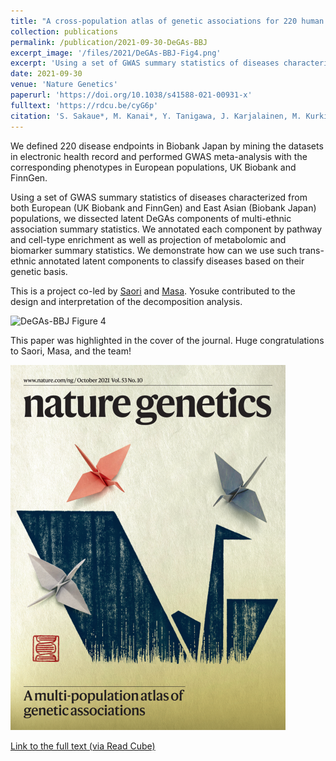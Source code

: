 ```yaml
---
title: "A cross-population atlas of genetic associations for 220 human phenotypes"
collection: publications
permalink: /publication/2021-09-30-DeGAs-BBJ
excerpt_image: '/files/2021/DeGAs-BBJ-Fig4.png'
excerpt: 'Using a set of GWAS summary statistics of diseases characterized from both European (UK Biobank and FinnGen) and East Asian (Biobank Japan) populations, we dissected latent DeGAs components of multi-ethnic association summary statistics. We annotated each component by pathway and cell-type enrichment as well as projection of metabolomic and biomarker summary statistics. We demonstrate how can we use such trans-ethnic annotated latent components to classify diseases based on their genetic basis.'
date: 2021-09-30
venue: 'Nature Genetics'
paperurl: 'https://doi.org/10.1038/s41588-021-00931-x'
fulltext: 'https://rdcu.be/cyG6p'
citation: 'S. Sakaue*, M. Kanai*, Y. Tanigawa, J. Karjalainen, M. Kurki, S. Koshiba, A. Narita, T. Konuma, K. Yamamoto, M. Akiyama, K. Ishigaki, A. Suzuki, K. Suzuki, W. Obara, K. Yamaji, K. Takahashi, S. Asai, Y. Takahashi, T. Suzuki, N. Sinozaki, H. Yamaguchi, S. Minami, S. Murayama, K. Yoshimori, S. Nagayama, D. Obata, M. Higashiyama, A. Masumoto, Y. Koretsune, F. Gen, K. Ito, C. Terao, T. Yamauchi, I. Komuro, T. Kadowaki, G. Tamiya, M. Yamamoto, Y. Nakamura, M. Kubo, Y. Murakami, K. Yamamoto, Y. Kamatani, A. Palotie, M. A. Rivas, M. Daly, K. Matsuda, Y. Okada, A cross-population atlas of genetic associations for 220 human phenotypes. Nat Gen. 53(10), 1415-1424 (2021).'
---
```


We defined 220 disease endpoints in Biobank Japan by mining the datasets in electronic health record and performed GWAS meta-analysis with the corresponding phenotypes in European populations, UK Biobank and FinnGen.

Using a set of GWAS summary statistics of diseases characterized from both European (UK Biobank and FinnGen) and East Asian (Biobank Japan) populations, we dissected latent DeGAs components of multi-ethnic association summary statistics. We annotated each component by pathway and cell-type enrichment as well as projection of metabolomic and biomarker summary statistics. We demonstrate how can we use such trans-ethnic annotated latent components to classify diseases based on their genetic basis.

This is a project co-led by [Saori](https://twitter.com/saorisakaue) and [Masa](https://mkanai.github.io/). Yosuke contributed to the design and interpretation of the decomposition analysis.

![DeGAs-BBJ Figure 4](/files/2021/DeGAs-BBJ-Fig4.png)

This paper was highlighted in the cover of the journal. Huge congratulations to Saori, Masa, and the team!

![DeGAs-BBJ journal cover](/files/2021/DeGAs-BBJ-cover.png)

[Link to the full text (via Read Cube)](https://rdcu.be/cyG6p)
